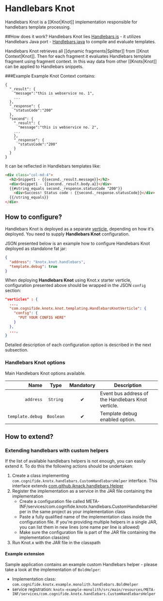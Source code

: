 # Handlebars Knot
Handlebars Knot is a [[Knot|Knot]] implementation responsible for handlebars template processing.

##How does it work?
Handlebars Knot lies [Handlebars.js](http://handlebarsjs.com/) - it utilizes
Handlebars Java port - [Handlebars.java](https://github.com/jknack/handlebars.java) to compile and evaluate
templates.

Handlebars Knot retrieves all [[dynamic fragments|Splitter]] from [[Knot Context|Knot]]. Then for each fragment
it evaluates Handlebars template fragment using fragment context. In this way data from other [[Knots|Knot]]
can be applied to Handlebars snippets.

###Example
Example Knot Context contains:
```
{
  "_result": {
    "message":"this is webservice no. 1",
    ...
  },
  "_response": {
    "statusCode":"200"
  },
  "second": {
    "_result": {
      "message":"this is webservice no. 2",
    ...
    },
    "_response": {
      "statusCode":"200"
    }
  }
}
```
It can be reflected in Handlebars templates like:
```html
<div class="col-md-4">
  <h2>Snippet1 - {{second._result.message}}</h2>
  <div>Snippet1 - {{second._result.body.a}}</div>
  {{#string_equals second._response.statusCode "200"}}
    <div>Success! Status code : {{second._response.statusCode}}</div>
  {{/string_equals}}
</div>
```

## How to configure?
Handlebars Knot is deployed as a separate [verticle](http://vertx.io/docs/apidocs/io/vertx/core/Verticle.html), 
depending on how it's deployed. You need to supply **Handlebars Knot** configuration.

JSON presented below is an example how to configure Handlebars Knot deployed as standalone fat jar:
```json
{
  "address": "knotx.knot.handlebars",
  "template.debug": true
}
```
When deploying **Handlebars Knot** using Knot.x starter verticle, configuration presented above should 
be wrapped in the JSON `config` section:
```json
"verticles" : {
  ...,
  "com.cognifide.knotx.knot.templating.HandlebarsKnotVerticle": {
    "config": {
      "PUT YOUR CONFIG HERE"
    }
  },
  ...,
}
```
Detailed description of each configuration option is described in the next subsection.

### Handlebars Knot options

Main Handlebars Knot options available.

| Name                        | Type                                | Mandatory      | Description  |
|-------:                     |:-------:                            |:-------:       |-------|
| `address`                   | `String`                            | &#10004;       | Event bus address of the Handlebars Knot verticle. |
| `template.debug`            | `Boolean`                           | &#10004;       | Template debug enabled option.|

## How to extend?

### Extending handlebars with custom helpers

If the list of available handlebars helpers is not enough, you can easily extend it. To do this the 
following actions should be undertaken:

1. Create a class implementing ```com.cognifide.knotx.handlebars.CustomHandlebarsHelper``` interface. 
This interface extends [com.github.jknack.handlebars.Helper](https://jknack.github.io/handlebars.java/helpers.html)
2. Register the implementation as a service in the JAR file containing the implementation
    * Create a configuration file called META-INF/services/com.cognifide.knotx.handlebars.CustomHandlebarsHelper 
    in the same project as your implementation class
    * Paste a fully qualified name of the implementation class inside the configuration file. If you're 
    providing multiple helpers in a single JAR, you can list them in new lines (one name per line is allowed) 
    * Make sure the configuration file is part of the JAR file containing the implementation class(es)
3. Run Knot.x with the JAR file in the classpath

#### Example extension

Sample application contains an example custom Handlebars helper - please take a look at the implementation of ```BoldHelper```:
* Implementation class: ```com.cognifide.knotx.example.monolith.handlebars.BoldHelper```
* service registration: ```knotx-example-monolith/src/main/resources/META-INF/services/com.cognifide.knotx.handlebars.CustomHandlebarsHelper```